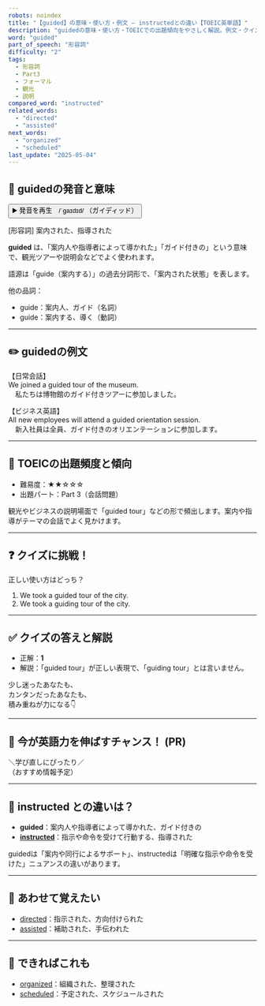 ```yaml
---
robots: noindex
title: "【guided】の意味・使い方・例文 ― instructedとの違い【TOEIC英単語】"
description: "guidedの意味・使い方・TOEICでの出題傾向をやさしく解説。例文・クイズ付きでinstructedとの違いもわかりやすく学べます。"
word: "guided"
part_of_speech: "形容詞"
difficulty: "2"
tags:
  - 形容詞
  - Part3
  - フォーマル
  - 観光
  - 説明
compared_word: "instructed"
related_words:
  - "directed"
  - "assisted"
next_words:
  - "organized"
  - "scheduled"
last_update: "2025-05-04"
---
```


## 🔰 guidedの発音と意味

<button class="play-audio" onclick="playTTS('guided')">
  <span class="play-audio-main">
    ▶️ 発音を再生　/ˈɡaɪdɪd/
  </span>
  <span class="play-audio-sub">
    （ガイディッド）
  </span>
</button>

[形容詞] 案内された、指導された

**guided** は、「案内人や指導者によって導かれた」「ガイド付きの」という意味で、観光ツアーや説明会などでよく使われます。

語源は「guide（案内する）」の過去分詞形で、「案内された状態」を表します。

他の品詞：  
- guide：案内人、ガイド（名詞）
- guide：案内する、導く（動詞）

---

## ✏️ guidedの例文

【日常会話】  
We joined a guided tour of the museum.  
　私たちは博物館のガイド付きツアーに参加しました。

【ビジネス英語】  
All new employees will attend a guided orientation session.  
　新入社員は全員、ガイド付きのオリエンテーションに参加します。

---

## 🎯 TOEICの出題頻度と傾向

- 難易度：★★☆☆☆
- 出題パート：Part 3（会話問題）

観光やビジネスの説明場面で「guided tour」などの形で頻出します。案内や指導がテーマの会話でよく見かけます。

---

## ❓ クイズに挑戦！

正しい使い方はどっち？

1. We took a guided tour of the city.  
2. We took a guiding tour of the city.

---

## ✅ クイズの答えと解説

- 正解：**1**
- 解説：「guided tour」が正しい表現で、「guiding tour」とは言いません。

少し迷ったあなたも、  
カンタンだったあなたも、  
積み重ねが力になる👇️

---

## 🚀 今が英語力を伸ばすチャンス！ (PR)

<div class="info-center">
＼学び直しにぴったり／<br>  
（おすすめ情報予定）
</div>

---

## 🤔  instructed との違いは？

- **guided**：案内人や指導者によって導かれた、ガイド付きの
- **[instructed](/word/instructed/)**：指示や命令を受けて行動する、指導された

guidedは「案内や同行によるサポート」、instructedは「明確な指示や命令を受けた」ニュアンスの違いがあります。

---

## 🧩 あわせて覚えたい

- [directed](/word/directed/)：指示された、方向付けられた
- [assisted](/word/assisted/)：補助された、手伝われた

---

## 📖 できればこれも

- [organized](/word/organized/)：組織された、整理された
- [scheduled](/word/scheduled/)：予定された、スケジュールされた

<!-- cvid: aid47_bid41 -->
